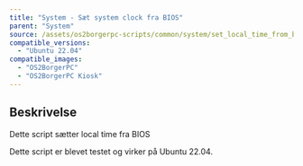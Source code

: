 ```yaml
---
title: "System - Sæt system clock fra BIOS"
parent: "System"
source: /assets/os2borgerpc-scripts/common/system/set_local_time_from_bios.sh
compatible_versions: 
  - "Ubuntu 22.04"
compatible_images:
  - "OS2BorgerPC"
  - "OS2BorgerPC Kiosk"
---
```


## Beskrivelse
Dette script sætter local time fra BIOS

Dette script er blevet testet og virker på Ubuntu 22.04.